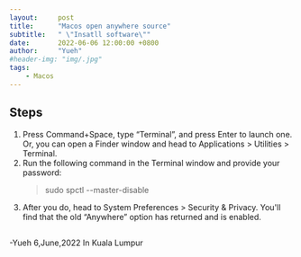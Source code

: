 ```yaml
---
layout:     post
title:      "Macos open anywhere source"
subtitle:   " \"Insatll software\""
date:       2022-06-06 12:00:00 +0800
author:     "Yueh"
#header-img: "img/.jpg"
tags:
    - Macos
---
```

## Steps
1. Press Command+Space, type “Terminal”, and press Enter to launch one. Or, you can open a Finder window and head to Applications > Utilities > Terminal.
2. Run the following command in the Terminal window and provide your password:
   >sudo spctl --master-disable           
3. After you do, head to System Preferences > Security & Privacy. You'll find that the old “Anywhere” option has returned and is enabled.

##
-Yueh 6,June,2022 In Kuala Lumpur